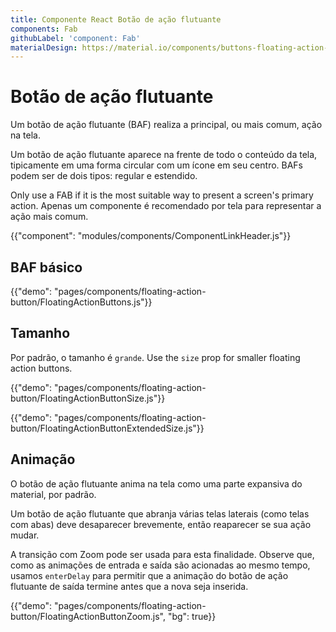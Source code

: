 ```yaml
---
title: Componente React Botão de ação flutuante
components: Fab
githubLabel: 'component: Fab'
materialDesign: https://material.io/components/buttons-floating-action-button
---
```


# Botão de ação flutuante

<p class="description">Um botão de ação flutuante (BAF) realiza a principal, ou mais comum, ação na tela.</p>

Um botão de ação flutuante aparece na frente de todo o conteúdo da tela, tipicamente em uma forma circular com um ícone em seu centro. BAFs podem ser de dois tipos: regular e estendido.

Only use a FAB if it is the most suitable way to present a screen's primary action. Apenas um componente é recomendado por tela para representar a ação mais comum.

{{"component": "modules/components/ComponentLinkHeader.js"}}

## BAF básico

{{"demo": "pages/components/floating-action-button/FloatingActionButtons.js"}}

## Tamanho

Por padrão, o tamanho é `grande`. Use the `size` prop for smaller floating action buttons.

{{"demo": "pages/components/floating-action-button/FloatingActionButtonSize.js"}}

{{"demo": "pages/components/floating-action-button/FloatingActionButtonExtendedSize.js"}}

## Animação

O botão de ação flutuante anima na tela como uma parte expansiva do material, por padrão.

Um botão de ação flutuante que abranja várias telas laterais (como telas com abas) deve desaparecer brevemente, então reaparecer se sua ação mudar.

A transição com Zoom pode ser usada para esta finalidade. Observe que, como as animações de entrada e saída são acionadas ao mesmo tempo, usamos `enterDelay` para permitir que a animação do botão de ação flutuante de saída termine antes que a nova seja inserida.

{{"demo": "pages/components/floating-action-button/FloatingActionButtonZoom.js", "bg": true}}

